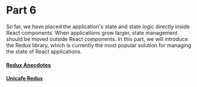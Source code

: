 # Part 6

So far, we have placed the application's state and state logic directly inside React components. When applications grow larger, state management should be moved outside React components. In this part, we will introduce the Redux library, which is currently the most popular solution for managing the state of React applications.

#### [Redux Anecdotes](./redux-anecdotes)

#### [Unicafe Redux](./unicafe-redux)

